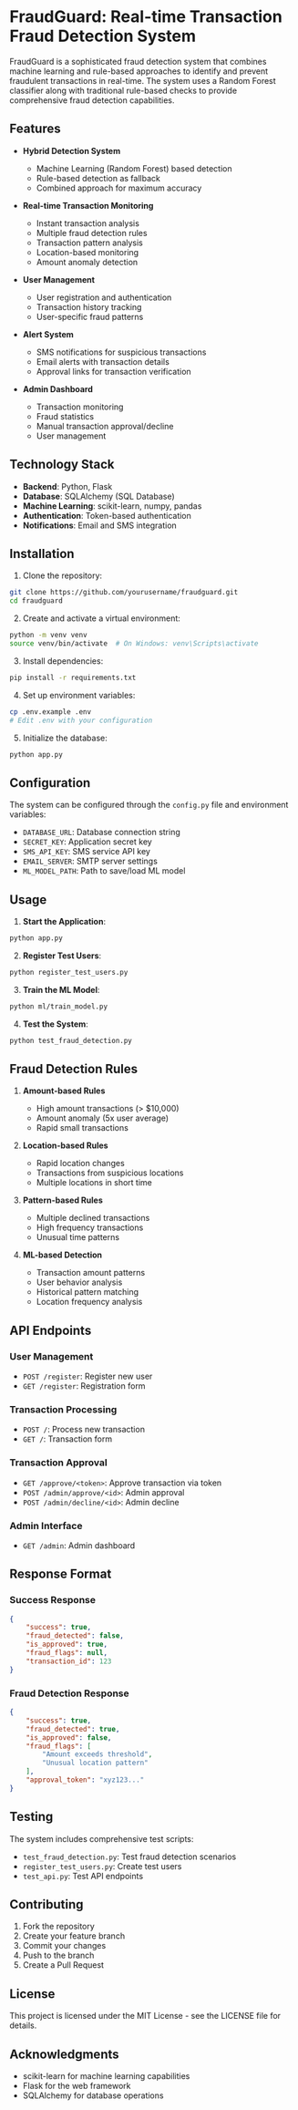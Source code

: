 # FraudGuard: Real-time Transaction Fraud Detection System

FraudGuard is a sophisticated fraud detection system that combines machine learning and rule-based approaches to identify and prevent fraudulent transactions in real-time. The system uses a Random Forest classifier along with traditional rule-based checks to provide comprehensive fraud detection capabilities.

## Features

- **Hybrid Detection System**
  - Machine Learning (Random Forest) based detection
  - Rule-based detection as fallback
  - Combined approach for maximum accuracy

- **Real-time Transaction Monitoring**
  - Instant transaction analysis
  - Multiple fraud detection rules
  - Transaction pattern analysis
  - Location-based monitoring
  - Amount anomaly detection

- **User Management**
  - User registration and authentication
  - Transaction history tracking
  - User-specific fraud patterns

- **Alert System**
  - SMS notifications for suspicious transactions
  - Email alerts with transaction details
  - Approval links for transaction verification

- **Admin Dashboard**
  - Transaction monitoring
  - Fraud statistics
  - Manual transaction approval/decline
  - User management

## Technology Stack

- **Backend**: Python, Flask
- **Database**: SQLAlchemy (SQL Database)
- **Machine Learning**: scikit-learn, numpy, pandas
- **Authentication**: Token-based authentication
- **Notifications**: Email and SMS integration

## Installation

1. Clone the repository:
```bash
git clone https://github.com/yourusername/fraudguard.git
cd fraudguard
```

2. Create and activate a virtual environment:
```bash
python -m venv venv
source venv/bin/activate  # On Windows: venv\Scripts\activate
```

3. Install dependencies:
```bash
pip install -r requirements.txt
```

4. Set up environment variables:
```bash
cp .env.example .env
# Edit .env with your configuration
```

5. Initialize the database:
```bash
python app.py
```

## Configuration

The system can be configured through the `config.py` file and environment variables:

- `DATABASE_URL`: Database connection string
- `SECRET_KEY`: Application secret key
- `SMS_API_KEY`: SMS service API key
- `EMAIL_SERVER`: SMTP server settings
- `ML_MODEL_PATH`: Path to save/load ML model

## Usage

1. **Start the Application**:
```bash
python app.py
```

2. **Register Test Users**:
```bash
python register_test_users.py
```

3. **Train the ML Model**:
```bash
python ml/train_model.py
```

4. **Test the System**:
```bash
python test_fraud_detection.py
```

## Fraud Detection Rules

1. **Amount-based Rules**
   - High amount transactions (> $10,000)
   - Amount anomaly (5x user average)
   - Rapid small transactions

2. **Location-based Rules**
   - Rapid location changes
   - Transactions from suspicious locations
   - Multiple locations in short time

3. **Pattern-based Rules**
   - Multiple declined transactions
   - High frequency transactions
   - Unusual time patterns

4. **ML-based Detection**
   - Transaction amount patterns
   - User behavior analysis
   - Historical pattern matching
   - Location frequency analysis

## API Endpoints

### User Management
- `POST /register`: Register new user
- `GET /register`: Registration form

### Transaction Processing
- `POST /`: Process new transaction
- `GET /`: Transaction form

### Transaction Approval
- `GET /approve/<token>`: Approve transaction via token
- `POST /admin/approve/<id>`: Admin approval
- `POST /admin/decline/<id>`: Admin decline

### Admin Interface
- `GET /admin`: Admin dashboard

## Response Format

### Success Response
```json
{
    "success": true,
    "fraud_detected": false,
    "is_approved": true,
    "fraud_flags": null,
    "transaction_id": 123
}
```

### Fraud Detection Response
```json
{
    "success": true,
    "fraud_detected": true,
    "is_approved": false,
    "fraud_flags": [
        "Amount exceeds threshold",
        "Unusual location pattern"
    ],
    "approval_token": "xyz123..."
}
```

## Testing

The system includes comprehensive test scripts:
- `test_fraud_detection.py`: Test fraud detection scenarios
- `register_test_users.py`: Create test users
- `test_api.py`: Test API endpoints

## Contributing

1. Fork the repository
2. Create your feature branch
3. Commit your changes
4. Push to the branch
5. Create a Pull Request

## License

This project is licensed under the MIT License - see the LICENSE file for details.

## Acknowledgments

- scikit-learn for machine learning capabilities
- Flask for the web framework
- SQLAlchemy for database operations 